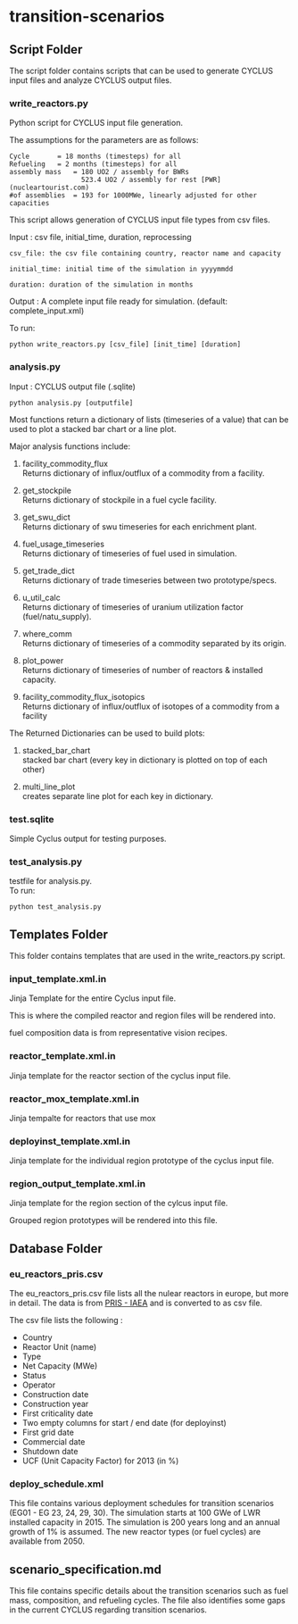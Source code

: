 # transition-scenarios

## Script Folder
The script folder contains scripts that can be used to generate CYCLUS
input files and analyze CYCLUS output files.


### write_reactors.py
Python script for CYCLUS input file generation.

The assumptions for the parameters are as follows:

	Cycle 		= 18 months (timesteps) for all
	Refueling 	= 2 months (timesteps) for all
	assembly mass 	= 180 UO2 / assembly for BWRs
			  		  523.4 UO2 / assembly for rest [PWR](nucleartourist.com)
	#of assemblies 	= 193 for 1000MWe, linearly adjusted for other capacities

This script allows generation of CYCLUS input file types from csv files.

Input : csv file, initial_time, duration, reprocessing 


	    
    csv_file: the csv file containing country, reactor name and capacity
    
    initial_time: initial time of the simulation in yyyymmdd

    duration: duration of the simulation in months
    
    
Output : A complete input file ready for simulation. (default: complete_input.xml)
    
To run:

	python write_reactors.py [csv_file] [init_time] [duration]


### analysis.py

Input : CYCLUS output file (.sqlite)  
```
python analysis.py [outputfile]
```

Most functions return a dictionary of lists (timeseries of a value)
that can be used to plot a stacked bar chart or a line plot.

Major analysis functions include:
1. facility_commodity_flux  
Returns dictionary of influx/outflux of a commodity from a facility.

2.  get_stockpile  
Returns dictionary of stockpile in a fuel cycle facility.

3. get_swu_dict  
Returns dictionary of swu timeseries for each enrichment plant.

4. fuel_usage_timeseries  
Returns dictionary of timeseries of fuel used in simulation.

5. get_trade_dict  
Returns dictionary of trade timeseries between two prototype/specs.

6. u_util_calc  
Returns dictionary of timeseries of uranium utilization factor (fuel/natu_supply).

7. where_comm  
Returns dictionary of timeseries of a commodity separated by its origin.

8. plot_power  
Returns dictionary of timeseries of number of reactors & installed capacity.

9. facility_commodity_flux_isotopics  
Returns dictionary of influx/outflux of isotopes of a commodity 
from a facility

The Returned Dictionaries can be used to build plots:  
1. stacked_bar_chart  
stacked bar chart (every key in dictionary is plotted on top of each other)

2. multi_line_plot  
creates separate line plot for each key in dictionary.

### test.sqlite
Simple Cyclus output for testing purposes.

### test_analysis.py
testfile for analysis.py.  
To run:  
```
python test_analysis.py
```

## Templates Folder
This folder contains templates that are used in the write_reactors.py script.

### input_template.xml.in
Jinja Template for the entire Cyclus input file.

This is where the compiled reactor and region files will be rendered into.

fuel composition data is from representative vision recipes.

### reactor_template.xml.in
Jinja template for the reactor section of the cyclus input file.

### reactor_mox_template.xml.in
Jinja tempalte for reactors that use mox

### deployinst_template.xml.in
Jinja template for the individual region prototype of the cyclus input file.

### region_output_template.xml.in
Jinja template for the region section of the cylcus input file.

Grouped region prototypes will be rendered into this file.


## Database Folder

### eu_reactors_pris.csv
The eu_reactors_pris.csv file lists all the nulear reactors in europe,
but more in detail. The data is from [PRIS - IAEA](https://www.iaea.org/pris/)
and is converted to as csv file.

The csv file lists the following :
* Country
* Reactor Unit (name)
* Type
* Net Capacity (MWe)
* Status
* Operator
* Construction date
* Construction year
* First criticality date
* Two empty columns for start / end date (for deployinst)
* First grid date
* Commercial date
* Shutdown date
* UCF (Unit Capacity Factor) for 2013 (in %)

### deploy_schedule.xml
This file contains various deployment schedules for transition
scenarios (EG01 - EG 23, 24, 29, 30). The simulation starts
at 100 GWe of LWR installed capacity in 2015. The simulation
is 200 years long and an annual growth of 1% is assumed. The
new reactor types (or fuel cycles) are available from 2050.

## scenario_specification.md
This file contains specific details about the transition
scenarios such as fuel mass, composition, and refueling
cycles. The file also identifies some gaps in the current
CYCLUS regarding transition scenarios.